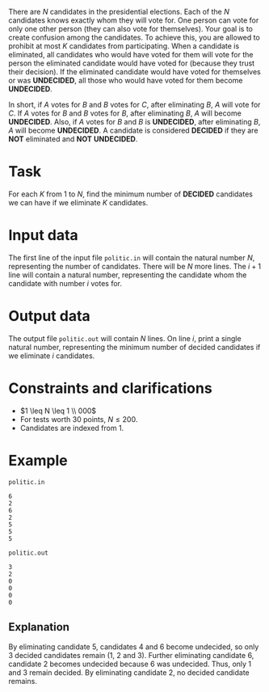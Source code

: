 There are $N$ candidates in the presidential elections. Each of the $N$ candidates knows exactly whom they will vote for. One person can vote for only one other person (they can also vote for themselves). Your goal is to create confusion among the candidates. To achieve this, you are allowed to prohibit at most $K$ candidates from participating. When a candidate is eliminated, all candidates who would have voted for them will vote for the person the eliminated candidate would have voted for (because they trust their decision). If the eliminated candidate would have voted for themselves or was **UNDECIDED**, all those who would have voted for them become **UNDECIDED**.

In short, if $A$ votes for $B$ and $B$ votes for $C$, after eliminating $B$, $A$ will vote for $C$. If $A$ votes for $B$ and $B$ votes for $B$, after eliminating $B$, $A$ will become **UNDECIDED**. Also, if $A$ votes for $B$ and $B$ is **UNDECIDED**, after eliminating $B$, $A$ will become **UNDECIDED**. A candidate is considered **DECIDED** if they are **NOT** eliminated and **NOT** **UNDECIDED**.

# Task

For each $K$ from $1$ to $N$, find the minimum number of **DECIDED** candidates we can have if we eliminate $K$ candidates.

# Input data

The first line of the input file `politic.in` will contain the natural number $N$, representing the number of candidates. There will be $N$ more lines. The $i + 1$ line will contain a natural number, representing the candidate whom the candidate with number $i$ votes for.

# Output data

The output file `politic.out` will contain $N$ lines. On line $i$, print a single natural number, representing the minimum number of decided candidates if we eliminate $i$ candidates.

# Constraints and clarifications

* $1 \leq N \leq 1 \\ 000$
* For tests worth $30$ points, $N \leq 200$.
* Candidates are indexed from $1$.

# Example

`politic.in`
```
6
2
6
2
5
5
5
```

`politic.out`
```
3
2
0
0
0
0
```

## Explanation

By eliminating candidate $5$, candidates $4$ and $6$ become undecided, so only $3$ decided candidates remain ($1$, $2$ and $3$). Further eliminating candidate $6$, candidate $2$ becomes undecided because $6$ was undecided. Thus, only $1$ and $3$ remain decided. By eliminating candidate $2$, no decided candidate remains.